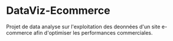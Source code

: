 # DataViz-Ecommerce
Projet de data analyse sur l'exploitation des deonnées d'un site e-commerce afin d'optimiser les performances commerciales.
